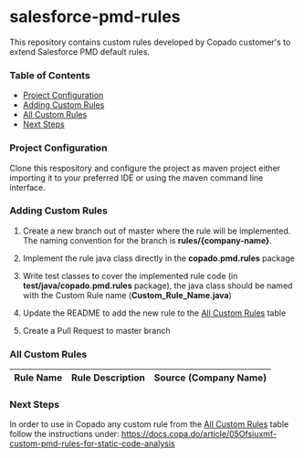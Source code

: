 # salesforce-pmd-rules
This repository contains custom rules developed by Copado customer's to extend Salesforce PMD default rules.

### Table of Contents
* [Project Configuration](#project-configuration)
* [Adding Custom Rules](#adding-custom-rules)
* [All Custom Rules](#all-custom-rules)
* [Next Steps](#next-steps)



### Project Configuration
Clone this respository and configure the project as maven project either importing it to your preferred IDE or using the maven command line interface. 

### Adding Custom Rules
1. Create a new branch out of master where the rule will be implemented. The naming convention for the branch is **rules/{company-name}**.

2. Implement the rule java class directly in the **copado.pmd.rules** package

3. Write test classes to cover the implemented rule code (in **test/java/copado.pmd.rules** package), the java class should be named with the Custom Rule name (**Custom_Rule_Name.java**)

3. Update the README to add the new rule to the [All Custom Rules](#all-custom-rules) table

4. Create a Pull Request to master branch

### All Custom Rules
| Rule Name | Rule Description | Source (Company Name)| 
| --- | --- | --- | 

### Next Steps
In order to use in Copado any custom rule from the [All Custom Rules](#all-custom-rules) table follow the instructions under:
https://docs.copa.do/article/05Ofsiuxmf-custom-pmd-rules-for-static-code-analysis

